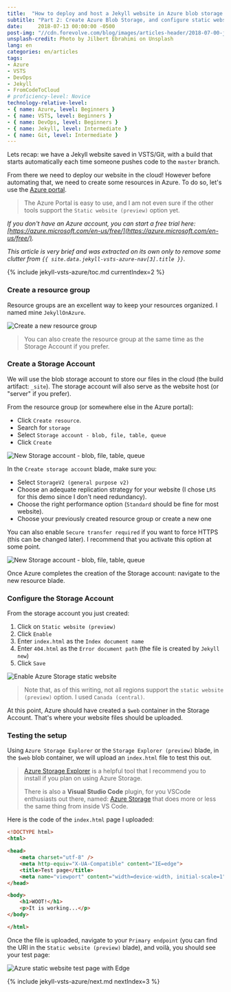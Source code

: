 ```yaml
---
title:  "How to deploy and host a Jekyll website in Azure blob storage using a VSTS continuous deployment pipeline"
subtitle: "Part 2: Create Azure Blob Storage, and configure static website"
date:     2018-07-13 00:00:00 -0500
post-img: "//cdn.forevolve.com/blog/images/articles-header/2018-07-00-jekyll-vsts-azure-v3.jpg"
unsplash-credit: Photo by Jilbert Ebrahimi on Unsplash
lang: en
categories: en/articles
tags: 
- Azure
- VSTS
- DevOps
- Jekyll
- FromCodeToCloud
# proficiency-level: Novice
technology-relative-level:
- { name: Azure, level: Beginners }
- { name: VSTS, level: Beginners }
- { name: DevOps, level: Beginners }
- { name: Jekyll, level: Intermediate }
- { name: Git, level: Intermediate }
---
```


Lets recap: we have a Jekyll website saved in VSTS/Git, with a build that starts automatically each time someone pushes code to the `master` branch.

From there we need to deploy our website in the cloud!
However before automating that, we need to create some resources in Azure.
To do so, let's use the [Azure portal](https://portal.azure.com/).<!--more-->

> The Azure Portal is easy to use, and I am not even sure if the other tools support the `Static website (preview)` option yet.

_If you don't have an Azure account, you can start a free trial here: [https://azure.microsoft.com/en-us/free/](https://azure.microsoft.com/en-us/free/)._

_This article is very brief and was extracted on its own only to remove some clutter from `{{ site.data.jekyll-vsts-azure-nav[3].title }}`._

{% include jekyll-vsts-azure/toc.md currentIndex=2 %}

### Create a resource group

Resource groups are an excellent way to keep your resources organized. I named mine `JekyllOnAzure`.

![Create a new resource group](//cdn.forevolve.com/blog/images/2018/Azure-new-resource-group.png)

> You can also create the resource group at the same time as the Storage Account if you prefer.

### Create a Storage Account

We will use the blob storage account to store our files in the cloud (the build artifact: `_site`).
The storage account will also serve as the website host (or "server" if you prefer).

From the resource group (or somewhere else in the Azure portal):

- Click `Create resource`.
- Search for `storage`
- Select `Storage account - blob, file, table, queue`
- Click `Create`

![New Storage account - blob, file, table, queue](//cdn.forevolve.com/blog/images/2018/Azure-new-storage-account-blob-file-table-queue.png)

In the `Create storage account` blade, make sure you:

- Select `StorageV2 (general purpose v2)`
- Choose an adequate replication strategy for your website (I chose `LRS` for this demo since I don't need redundancy).
- Choose the right performance option (`Standard` should be fine for most website).
- Choose your previously created resource group or create a new one

You can also enable `Secure transfer required` if you want to force HTTPS (this can be changed later). I recommend that you activate this option at some point.

![New Storage account - blob, file, table, queue](//cdn.forevolve.com/blog/images/2018/Azure-new-storage-account-blob-file-table-queue-options.png)

Once Azure completes the creation of the Storage account: navigate to the new resource blade.

### Configure the Storage Account

From the storage account you just created:

1.  Click on `Static website (preview)`
1.  Click `Enable`
1.  Enter `index.html` as the `Index document name`
1.  Enter `404.html` as the `Error document path` (the file is created by `Jekyll new`)
1.  Click `Save`

![Enable Azure Storage static website](//cdn.forevolve.com/blog/images/2018/Azure-storage-enable-static-website.png)

> Note that, as of this writing, not all regions support the `static website (preview)` option. I used `Canada (central)`.

At this point, Azure should have created a `$web` container in the Storage Account.
That's where your website files should be uploaded.

### Testing the setup

Using `Azure Storage Explorer` or the `Storage Explorer (preview)` blade, in the `$web` blob container, we will upload an `index.html` file to test this out.

> [Azure Storage Explorer](https://azure.microsoft.com/en-ca/features/storage-explorer/) is a helpful tool that I recommend you to install if you plan on using Azure Storage.
>
> There is also a **Visual Studio Code** plugin, for you VSCode enthusiasts out there, named: [Azure Storage](https://marketplace.visualstudio.com/items?itemName=ms-azuretools.vscode-azurestorage) that does more or less the same thing from inside VS Code.

Here is the code of the `index.html` page I uploaded:

```html
<!DOCTYPE html>
<html>

<head>
    <meta charset="utf-8" />
    <meta http-equiv="X-UA-Compatible" content="IE=edge">
    <title>Test page</title>
    <meta name="viewport" content="width=device-width, initial-scale=1">
</head>

<body>
    <h1>WOOT!</h1>
    <p>It is working...</p>
</body>

</html>
```

Once the file is uploaded, navigate to your `Primary endpoint` (you can find the URI in the `Static website (preview)` blade), and voilà, you should see your test page:

![Azure static website test page with Edge](//cdn.forevolve.com/blog/images/2018/Azure-static-website-test-page-edge.png)

{% include jekyll-vsts-azure/next.md nextIndex=3 %}
